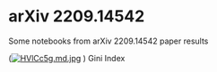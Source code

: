 # arXiv 2209.14542
Some notebooks from arXiv 2209.14542 paper results

(<a href="https://freeimage.host/i/HVlCc5g"><img src="https://iili.io/HVlCc5g.md.jpg" alt="HVlCc5g.md.jpg" border="0"></a>  )
                                Gini Index
